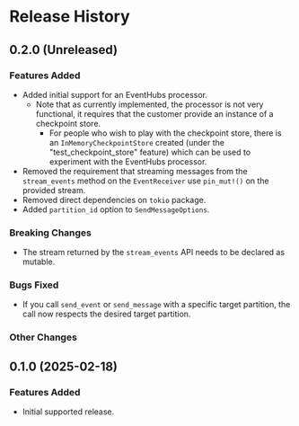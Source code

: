# Release History
## 0.2.0 (Unreleased)

### Features Added

- Added initial support for an EventHubs processor.
  - Note that as currently implemented, the processor is not very functional, it requires that the customer provide an instance of a checkpoint store.
    - For people who wish to play with the checkpoint store, there is an `InMemoryCheckpointStore` created (under the "test_checkpoint_store" feature) which can be used to experiment with the EventHubs processor.
- Removed the requirement that streaming messages from the `stream_events` method on the `EventReceiver` use `pin_mut!()` on the provided stream.
- Removed direct dependencies on `tokio` package.
- Added `partition_id` option to `SendMessageOptions`.

### Breaking Changes

- The stream returned by the `stream_events` API needs to be declared as mutable.

### Bugs Fixed

- If you call `send_event` or `send_message` with a specific target partition, the call now respects the desired target partition.

### Other Changes

## 0.1.0 (2025-02-18)

### Features Added

- Initial supported release.
